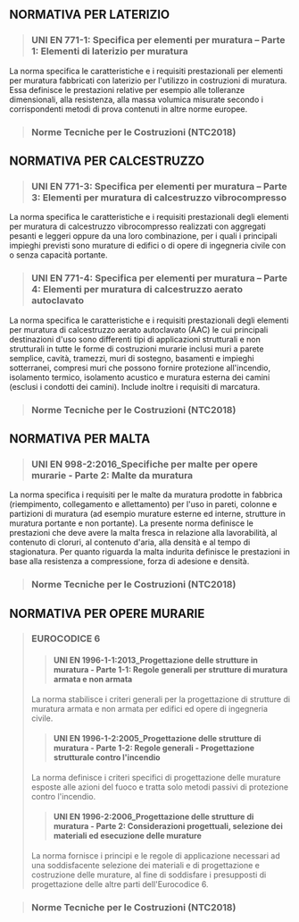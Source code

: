 ## NORMATIVA PER LATERIZIO

> ### UNI EN 771-1: Specifica per elementi per muratura – Parte 1: Elementi di laterizio per muratura
La norma specifica le caratteristiche e i requisiti prestazionali per elementi per muratura fabbricati con laterizio per l'utilizzo in costruzioni di muratura. Essa definisce le prestazioni relative per esempio alle tolleranze dimensionali, alla resistenza, alla massa volumica misurate secondo i corrispondenti metodi di prova contenuti in altre norme europee.

> ### Norme Tecniche per le Costruzioni (NTC2018)

## NORMATIVA PER CALCESTRUZZO

> ### UNI EN 771-3: Specifica per elementi per muratura – Parte 3: Elementi per muratura di calcestruzzo vibrocompresso
La norma specifica le caratteristiche e i requisiti prestazionali degli elementi per muratura di calcestruzzo vibrocompresso realizzati con aggregati pesanti e leggeri oppure da una loro combinazione, per i quali i principali impieghi previsti sono murature di edifici o di opere di ingegneria civile con o senza capacità portante.

> ### UNI EN 771-4: Specifica per elementi per muratura – Parte 4: Elementi per muratura di calcestruzzo aerato autoclavato
La norma specifica le caratteristiche e i requisiti prestazionali degli elementi per muratura di calcestruzzo aerato autoclavato (AAC) le cui principali destinazioni d'uso sono differenti tipi di applicazioni strutturali e non strutturali in tutte le forme di costruzioni murarie inclusi muri a parete semplice, cavità, tramezzi, muri di sostegno, basamenti e impieghi sotterranei, compresi muri che possono fornire protezione all'incendio, isolamento termico, isolamento acustico e muratura esterna dei camini (esclusi i condotti dei camini). Include inoltre i requisiti di marcatura.

> ### Norme Tecniche per le Costruzioni (NTC2018)

## NORMATIVA PER MALTA

> ### UNI EN 998-2:2016_Specifiche per malte per opere murarie - Parte 2: Malte da muratura
La norma specifica i requisiti per le malte da muratura prodotte in fabbrica (riempimento, collegamento e allettamento) per l'uso in pareti, colonne e partizioni di muratura (ad esempio murature esterne ed interne, strutture in muratura portante e non portante). La presente norma definisce le prestazioni che deve avere la malta fresca in relazione alla lavorabilità, al contenuto di cloruri, al contenuto d'aria, alla densità e al tempo di stagionatura. Per quanto riguarda la malta indurita definisce le prestazioni in base alla resistenza a compressione, forza di adesione e densità.

> ### Norme Tecniche per le Costruzioni (NTC2018)

## NORMATIVA PER OPERE MURARIE

> ### EUROCODICE 6
>> #### UNI EN 1996-1-1:2013_Progettazione delle strutture in muratura - Parte 1-1: Regole generali per strutture di muratura armata e non armata
> La norma stabilisce i criteri generali per la progettazione di strutture di muratura armata e non armata per edifici ed opere di ingegneria civile.
>
>> #### UNI EN 1996-1-2:2005_Progettazione delle strutture di muratura - Parte 1-2: Regole generali - Progettazione strutturale contro l'incendio
> La norma definisce i criteri specifici di progettazione delle murature esposte alle azioni del fuoco e tratta solo metodi passivi di protezione contro l'incendio.
>
>> #### UNI EN 1996-2:2006_Progettazione delle strutture di muratura - Parte 2: Considerazioni progettuali, selezione dei materiali ed esecuzione delle murature
> La norma fornisce i principi e le regole di applicazione necessari ad una soddisfacente selezione dei materiali e di progettazione e costruzione delle murature, al fine di soddisfare i presupposti di progettazione delle altre parti dell'Eurocodice 6.

> ### Norme Tecniche per le Costruzioni (NTC2018)
